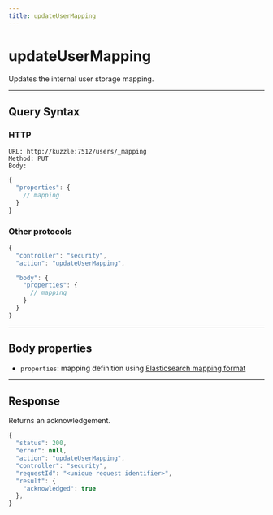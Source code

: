 ```yaml
---
title: updateUserMapping
---
```


# updateUserMapping

<SinceBadge version="1.0.0" />

Updates the internal user storage mapping.

---

## Query Syntax

### HTTP

```http
URL: http://kuzzle:7512/users/_mapping
Method: PUT
Body:
```

```js
{
  "properties": {
    // mapping
  }
}
```

### Other protocols

```js
{
  "controller": "security",
  "action": "updateUserMapping",

  "body": {
    "properties": {
      // mapping
    }
  }
}
```

---

## Body properties

- `properties`: mapping definition using [Elasticsearch mapping format](https://www.elastic.co/guide/en/elasticsearch/reference/5.6/mapping.html)

---

## Response

Returns an acknowledgement.

```javascript
{
  "status": 200,
  "error": null,
  "action": "updateUserMapping",
  "controller": "security",
  "requestId": "<unique request identifier>",
  "result": {
    "acknowledged": true
  },
}
```
